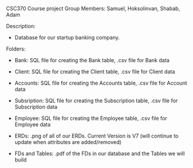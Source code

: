 CSC370 Course project
Group Members: Samuel, Hoksolinvan, Shabab, Adam


Description:
- Database for our startup banking company.


Folders:
- Bank: SQL file for creating the Bank table, .csv file for Bank data
- Client: SQL file for creating the Client table, .csv file for Client data
- Accounts: SQL file for creating the Accounts table, .csv file for Account data
- Subsription: SQL file for creating the Subscription table, .csv file for Subscription data
- Employee: SQL file for creating the Employee table, .csv file for Employee data

- ERDs: .png of all of our ERDs. Current Version is V7 (will continue to update when attributes are added/removed)
- FDs and Tables: .pdf of the FDs in our database and the Tables we will build

